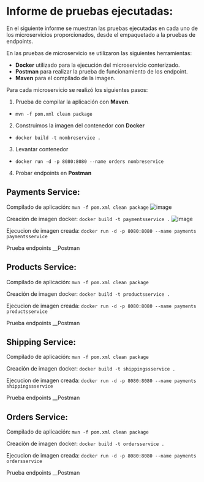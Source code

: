 # Informe de pruebas ejecutadas:

En el siguiente informe se muestran las pruebas ejecutadas en cada uno de los microservicios proporcionados, desde el empaquetado a la pruebas de endpoints. 

En las pruebas de microservicio se utilizaron las siguientes herramientas:
* __Docker__ utilizado para la ejecución del microservicio conterizado.
* __Postman__ para realizar la prueba de funcionamiento de los endpoint.
* __Maven__ para el compilado de la imagen.

Para cada microservicio se realizó los siguientes pasos:

1. Prueba de compilar la aplicación con __Maven__.

- `` mvn -f pom.xml clean package ``
 
2. Construimos la imagen del contenedor con __Docker__

- `` docker build -t nombreservice . ``
 
3. Levantar contenedor

- `` docker run -d -p 8080:8080 --name orders nombreservice  ``

4. Probar endpoints en __Postman__

 
## Payments Service:

Compilado de aplicación:
``mvn -f pom.xml clean package``
![image](https://user-images.githubusercontent.com/12714366/179889261-6cb80eb9-a964-4047-91ef-8a9fb7dfef13.png)


Creación de imagen docker:
``docker build -t paymentsservice .``
![image](https://user-images.githubusercontent.com/12714366/179889306-4498d210-0c31-4d87-bb02-dc2ce5cba4b6.png)


Ejecucion de imagen creada:
``docker run -d -p 8080:8080 --name payments paymentsservice``

Prueba endpoints __Postman 



## Products Service:

Compilado de aplicación:
``mvn -f pom.xml clean package`` 


Creación de imagen docker:
``docker build -t productsservice .`` 


Ejecucion de imagen creada:
``docker run -d -p 8080:8080 --name payments productsservice``

Prueba endpoints __Postman 


## Shipping Service:

Compilado de aplicación:
``mvn -f pom.xml clean package`` 


Creación de imagen docker:
``docker build -t shippingssservice .`` 


Ejecucion de imagen creada:
``docker run -d -p 8080:8080 --name payments shippingssservice``

Prueba endpoints __Postman 



## Orders Service:

Compilado de aplicación:
``mvn -f pom.xml clean package`` 


Creación de imagen docker:
``docker build -t ordersservice .`` 


Ejecucion de imagen creada:
``docker run -d -p 8080:8080 --name payments ordersservice``

Prueba endpoints __Postman 
